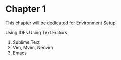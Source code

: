 # Chapter 1

This chapter will be dedicated for Environment Setup

Using IDEs
Using Text Editors

1. Sublime Text
2. Vim, Mvim, Neovim
3. Emacs
